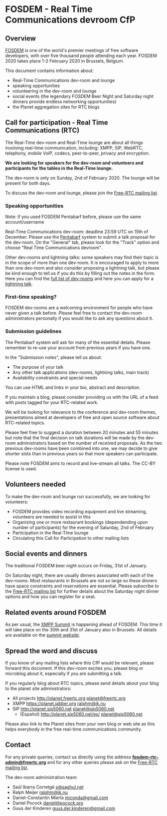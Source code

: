# FOSDEM - Real Time Communications devroom CfP

## Overview

[FOSDEM] is one of the world's premier meetings of free software developers,
with over five thousand people attending each year.  FOSDEM 2020
takes place 1-2 February 2020 in Brussels, Belgium.

This document contains information about:

- Real-Time Communications dev-room and lounge
- speaking opportunities
- volunteering in the dev-room and lounge
- social events (the legendary FOSDEM Beer Night and Saturday night dinners
  provide endless networking opportunities)
- the Planet aggregation sites for RTC blogs

## Call for participation - Real Time Communications (RTC)

The Real-Time dev-room and Real-Time lounge are about all things involving
real-time communication, including: XMPP, SIP, WebRTC, telephony,
mobile VoIP, codecs, peer-to-peer, privacy and encryption.

**We are looking for speakers for the dev-room and volunteers and
participants for the tables in the Real-Time lounge.**

The dev-room is only on Sunday, 2nd of February 2020.  The lounge will
be present for both days.

To discuss the dev-room and lounge, please join the
[Free-RTC mailing list].

### Speaking opportunities

Note: if you used FOSDEM Pentabarf before, please use the same account/username

Real-Time Communications dev-room: deadline 23:59 UTC on 15th of December.
Please use the [Pentabarf] system to submit a talk proposal for the
dev-room.  On the "General" tab, please look for the "Track" option and
choose "Real Time Communications devroom".

Other dev-rooms and lightning talks: some speakers may find their topic is
in the scope of more than one dev-room.  It is encouraged to apply to more
than one dev-room and also consider proposing a lightning talk, but please
be kind enough to tell us if you do this by filling out the notes in the form.
Here you can find the [full list of dev-rooms] and here you can apply for
a [lightning talk].

### First-time speaking?

FOSDEM dev-rooms are a welcoming environment for people who have never
given a talk before.  Please feel free to contact the dev-room administrators
personally if you would like to ask any questions about it.

### Submission guidelines

The Pentabarf system will ask for many of the essential details.  Please
remember to re-use your account from previous years if you have one.

In the "Submission notes", please tell us about:

- The purpose of your talk
- Any other talk applications (dev-rooms, lightning talks, main track)
- Availability constraints and special needs

You can use HTML and links in your bio, abstract and description.

If you maintain a blog, please consider providing us with the
URL of a feed with posts tagged for your RTC-related work.

We will be looking for relevance to the conference and dev-room themes,
presentations aimed at developers of free and open source software about
RTC-related topics.

Please feel free to suggest a duration between 20 minutes and 55 minutes
but note that the final decision on talk durations will be made by the
dev-room administrators based on the number of received proposals.
As the two previous dev-rooms have been combined into one, we may decide to
give shorter slots than in previous years so that more speakers can
participate.

Please note FOSDEM aims to record and live-stream all talks.
The CC-BY license is used.

## Volunteers needed

To make the dev-room and lounge run successfully, we are looking for
volunteers:

- FOSDEM provides video recording equipment and live streaming,
  volunteers are needed to assist in this
- Organizing one or more restaurant bookings (dependending upon number of
  participants) for the evening of Saturday, 2nd of February
- Participation in the Real-Time lounge
- Circulating this Call for Participation to other mailing lists

## Social events and dinners

The traditional FOSDEM beer night occurs on Friday, 31st of January.

On Saturday night, there are usually dinners associated with
each of the dev-rooms.  Most restaurants in Brussels are not so
large so these dinners have space constraints and reservations are
essential.  Please subscribe to the [Free-RTC mailing list] for
further details about the Saturday night dinner options and how
you can register for a seat.

## Related events around FOSDEM

As per usual, the [XMPP Summit] is happening ahead of FOSDEM. This time it will
take place on the 30th and 31st of January also in Brussels. All details
are available on the [summit website].

## Spread the word and discuss

If you know of any mailing lists where this CfP would be relevant, please
forward this document.  If this dev-room excites you, please blog or microblog
about it, especially if you are submitting a talk.

If you regularly blog about RTC topics, please send details about your
blog to the planet site administrators:

- All projects    http://planet.freertc.org       planet@freertc.org
- XMPP            https://planet.jabber.org       ralphm@ik.nu
- SIP             http://planet.sip5060.net       planet@sip5060.net
  - (Español)     http://planet.sip5060.net/es/   planet@sip5060.net

Please also link to the Planet sites from your own blog or web site as
this helps everybody in the free real-time communications community.

## Contact

For any private queries, contact us directly using the address
**fosdem-rtc-admin@freertc.org** and for any other queries please ask on
the [Free-RTC mailing list].

The dev-room administration team:

- Saúl Ibarra Corretgé <s@saghul.net>
- Ralph Meijer <ralphm@ik.nu>
- Daniel-Constantin Mierla <miconda@gmail.com>
- Daniel Pocock <daniel@pocock.pro>
- Guus der Kinderen <guus.der.kinderen@gmail.com>

[FOSDEM]: https://fosdem.org
[Free-RTC mailing list]: http://lists.freertc.org/mailman/listinfo/discuss
[Pentabarf]: https://penta.fosdem.org/submission/FOSDEM20/
[full list of dev-rooms]: https://www.fosdem.org/2020/schedule/tracks/
[lightning talk]: https://fosdem.org/submit
[XMPP Summit]: https://wiki.xmpp.org/web/Conferences/Summit_24
[summit website]: https://wiki.xmpp.org/web/Conferences/Summit_24
